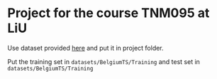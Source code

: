# Project for the course TNM095 at LiU

Use dataset provided [here](http://btsd.ethz.ch/shareddata/) and put it in project folder.

Put the training set in `datasets/BelgiumTS/Training` and test set in `datasets/BelgiumTS/Training`
